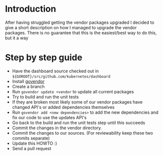 # Introduction

After having struggled getting the vendor packages upgraded I decided to give a
short description on how I managed to upgrade the vendor packages. There is no
guarantee that this is the easiest/best way to do this, but it a way

# Step by step guide

- Have the dashboard source checked out in `${GOROOT}/src/github.com/kubernetes/dashboard`
- Install [govendor](https://github.com/kardianos/govendor)
- Create a branch
- Run `govendor update +vendor` to update all current packages
- Try to build and run the unit tests
- If they are broken most likely some of our vendor packages have changed API's
  or added dependencies themselves
- Run `govendor add <new dependencies>` to add the new dependencies and fix
  our code to use the updates API's
- Go back to the build and run the unit tests step until this succeeds
- Commit the changes in the vendor directory.
- Commit the changes to our sources. (For reviewability keep these two commits
  separate)
- Update this HOWTO :)
- Send a pull request

